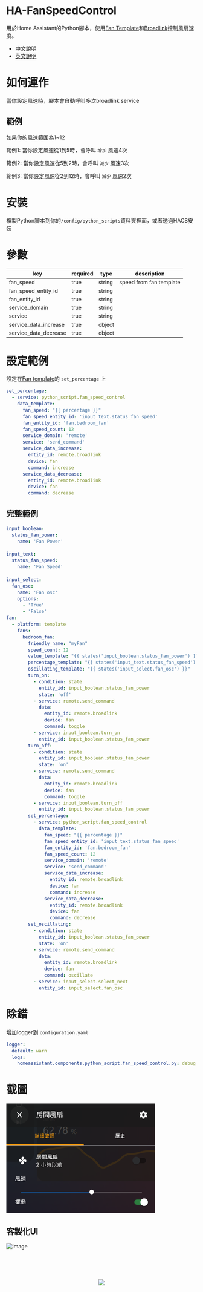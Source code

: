 # HA-FanSpeedControl
用於Home Assistant的Python腳本，使用[Fan Template](https://www.home-assistant.io/integrations/fan.template/)和[Broadlink](https://www.home-assistant.io/integrations/broadlink/)控制風扇速度。

- [中文說明](https://github.com/iml885203/HA-FanSpeedControl/blob/master/README_TW.md)
- [英文說明](https://github.com/iml885203/HA-FanSpeedControl/blob/master/README.md)

# 如何運作
當你設定風速時，腳本會自動呼叫多次broadlink service

## 範例
如果你的風速範圍為1~12

範例1: 當你設定風速從1到5時，會呼叫 `增加` 風速4次

範例2: 當你設定風速從5到2時，會呼叫 `減少` 風速3次

範例3: 當你設定風速從2到12時，會呼叫 `減少` 風速2次


# 安裝
複製Python腳本到你的`/config/python_scripts`資料夾裡面，或者透過HACS安裝

# 參數
|key|required|type|description|
|-|-|-|-|
|fan_speed|true|string|speed from fan template|
|fan_speed_entity_id|true|string||
|fan_entity_id|true|string||
|service_domain|true|string||
|service|true|string||
|service_data_increase|true|object||
|service_data_decrease|true|object||

# 設定範例
設定在[Fan template](https://www.home-assistant.io/integrations/fan.template/)的 `set_percentage` 上

```yaml
set_percentage:
  - service: python_script.fan_speed_control
    data_template:
      fan_speed: "{{ percentage }}"
      fan_speed_entity_id: 'input_text.status_fan_speed'
      fan_entity_id: 'fan.bedroom_fan'
      fan_speed_count: 12
      service_domain: 'remote'
      service: 'send_command'
      service_data_increase:
        entity_id: remote.broadlink
        device: fan
        command: increase
      service_data_decrease:
        entity_id: remote.broadlink
        device: fan
        command: decrease
```

## 完整範例
```yaml
input_boolean:
  status_fan_power:
    name: 'Fan Power'

input_text:
  status_fan_speed:
    name: 'Fan Speed'

input_select:
  fan_osc:
    name: 'Fan osc'
    options:
      - 'True'
      - 'False'
fan:
  - platform: template
    fans:
      bedroom_fan:
        friendly_name: "myFan"
        speed_count: 12
        value_template: "{{ states('input_boolean.status_fan_power') }}"
        percentage_template: "{{ states('input_text.status_fan_speed') | int }}"
        oscillating_template: "{{ states('input_select.fan_osc') }}"
        turn_on:
          - condition: state
            entity_id: input_boolean.status_fan_power
            state: 'off'
          - service: remote.send_command
            data:
              entity_id: remote.broadlink
              device: fan
              command: toggle
          - service: input_boolean.turn_on
            entity_id: input_boolean.status_fan_power
        turn_off:
          - condition: state
            entity_id: input_boolean.status_fan_power
            state: 'on'
          - service: remote.send_command
            data:
              entity_id: remote.broadlink
              device: fan
              command: toggle
          - service: input_boolean.turn_off
            entity_id: input_boolean.status_fan_power
        set_percentage:
          - service: python_script.fan_speed_control
            data_template:
              fan_speed: "{{ percentage }}"
              fan_speed_entity_id: 'input_text.status_fan_speed'
              fan_entity_id: 'fan.bedroom_fan'
              fan_speed_count: 12
              service_domain: 'remote'
              service: 'send_command'
              service_data_increase:
                entity_id: remote.broadlink
                device: fan
                command: increase
              service_data_decrease:
                entity_id: remote.broadlink
                device: fan
                command: decrease
        set_oscillating:
          - condition: state
            entity_id: input_boolean.status_fan_power
            state: 'on'
          - service: remote.send_command
            data:
              entity_id: remote.broadlink
              device: fan
              command: oscillate
          - service: input_select.select_next
            entity_id: input_select.fan_osc
```

# 除錯
增加logger到 `configuration.yaml`
```yaml
logger:
  default: warn
  logs:
    homeassistant.components.python_script.fan_speed_control.py: debug
```

# 截圖
![image](https://github.com/iml885203/HA-FanSpeedControl/blob/master/Screenshot/fan.png?raw=true)

## 客製化UI
![image](https://github.com/iml885203/HA-FanSpeedControl/blob/master/Screenshot/fanui.png?raw=true)



<br><br>
<p align="center">
<br>
<a href="https://www.buymeacoffee.com/dodoro" target="_blank">
  <img src="https://github.com/appcraftstudio/buymeacoffee/raw/master/Images/snapshot-bmc-button.png" width="300">
</a>
</p>
